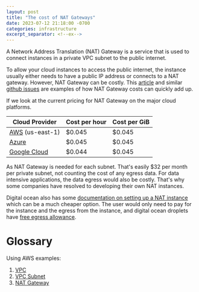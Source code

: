 ```yaml
---
layout: post
title: "The cost of NAT Gateways"
date: 2023-07-12 21:18:00 -0700
categories: infrastructure
excerpt_separator: <!--ex-->
---
```


A Network Address Translation (NAT) Gateway is a service that is used to connect instances in a private VPC subnet to the public internet.

<!--ex-->

To allow your cloud instances to access the public internet, the instance usually either needs to have a public IP address or connects to a NAT gateway. However, NAT Gateway can be costly. This [article](https://medium.com/life-at-chime/how-we-reduced-our-aws-bill-by-seven-figures-5144206399cb) and similar [github issues](https://github.com/aws/aws-cdk/issues/18720) are examples of how NAT Gateway costs can quickly add up.

If we look at the current pricing for NAT Gateway on the major cloud platforms.

| Cloud Provider  | Cost per hour | Cost per GiB |
|-----------------|---------------|--------------|
| [AWS](https://aws.amazon.com/vpc/pricing/) (us-east-1) | $0.045        | $0.045       |
| [Azure](https://azure.microsoft.com/en-ca/pricing/details/virtual-network/#pricing)           | $0.045        | $0.045       |
| [Google Cloud](https://cloud.google.com/nat/pricing)    | $0.044        | $0.045       |

As NAT Gateway is needed for each subnet. That's easily $32 per month per private subnet, not counting the cost of any egress data. For data intensive applications, the data egress would also be costly. That's why some companies have resolved to developing their own NAT instances.

Digital ocean also has some [documentation on setting up a NAT instance](https://docs.digitalocean.com/products/networking/vpc/how-to/configure-droplet-as-gateway/) which can be a much cheaper option. The user would only need to pay for the instance and the egress from the instance, and digital ocean droplets have [free egress allowance](https://docs.digitalocean.com/products/billing/bandwidth/#droplets).

# Glossary
Using AWS examples:
1. [VPC](https://docs.aws.amazon.com/vpc/latest/userguide/what-is-amazon-vpc.html)
2. [VPC Subnet](https://docs.aws.amazon.com/vpc/latest/userguide/configure-subnets.html#subnet-basics)
3. [NAT Gateway](https://docs.aws.amazon.com/vpc/latest/userguide/vpc-nat-gateway.html)